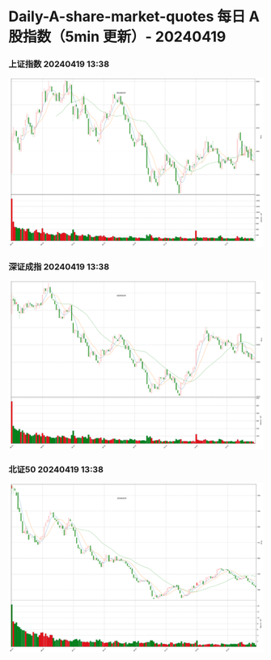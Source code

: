 
# Daily-A-share-market-quotes 每日 A 股指数（5min 更新）- 20240419

### 上证指数 20240419 13:38
![](./fig/2024/4/20240419-sh000001.png)

### 深证成指 20240419 13:38
![](./fig/2024/4/20240419-sz399001.png)

### 北证50 20240419 13:38
![](./fig/2024/4/20240419-bj899050.png)
